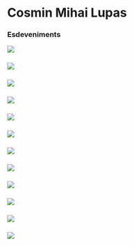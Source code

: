 # Cosmin Mihai Lupas

### Esdeveniments

![](https://github.com/cosminlupas/FiresCongressos/blob/master/1.png)

###

![](https://github.com/cosminlupas/FiresCongressos/blob/master/2.png)

###

![](https://github.com/cosminlupas/FiresCongressos/blob/master/3.png)

###

![](https://github.com/cosminlupas/FiresCongressos/blob/master/4.png)

###

![](https://github.com/cosminlupas/FiresCongressos/blob/master/5.png)

###

![](https://github.com/cosminlupas/FiresCongressos/blob/master/6.png)

###

![](https://github.com/cosminlupas/FiresCongressos/blob/master/7.png)

###

![](https://github.com/cosminlupas/FiresCongressos/blob/master/8.png)

###

![](https://github.com/cosminlupas/FiresCongressos/blob/master/9.png)

###

![](https://github.com/cosminlupas/FiresCongressos/blob/master/10.png)

###

![](https://github.com/cosminlupas/FiresCongressos/blob/master/11.png)

###

![](https://github.com/cosminlupas/FiresCongressos/blob/master/12.png)

